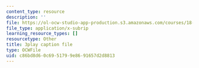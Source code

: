 ```yaml
---
content_type: resource
description: ''
file: https://ol-ocw-studio-app-production.s3.amazonaws.com/courses/18-01sc-single-variable-calculus-fall-2010/c86bd8d60c6951799e8691657d2d8813_5q_3FDOkVRQ.vtt
file_type: application/x-subrip
learning_resource_types: []
resourcetype: Other
title: 3play caption file
type: OCWFile
uid: c86bd8d6-0c69-5179-9e86-91657d2d8813
---
```

